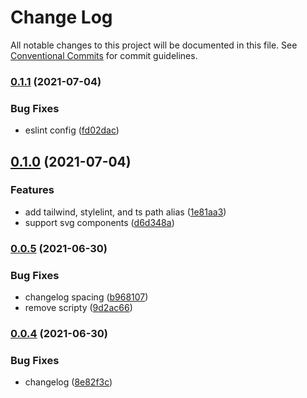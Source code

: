 # Change Log

All notable changes to this project will be documented in this file.
See [Conventional Commits](https://conventionalcommits.org) for commit guidelines.

### [0.1.1](https://github.com/magicspon/nextjs-craftcms-mono/compare/@spon/frontend@0.1.0...@spon/frontend@0.1.1) (2021-07-04)


### Bug Fixes

* eslint config ([fd02dac](https://github.com/magicspon/nextjs-craftcms-mono/commit/fd02dac78c83d384541b8e7cef89e4f35b4647de))



## [0.1.0](https://github.com/magicspon/nextjs-craftcms-mono/compare/@spon/frontend@0.0.5...@spon/frontend@0.1.0) (2021-07-04)


### Features

* add tailwind, stylelint, and ts path alias ([1e81aa3](https://github.com/magicspon/nextjs-craftcms-mono/commit/1e81aa32ec097b73d13eae703a1281f3870151b5))
* support svg components ([d6d348a](https://github.com/magicspon/nextjs-craftcms-mono/commit/d6d348a2abec01d0c239a0ef8ffff00bb0b104e9))



### [0.0.5](https://github.com/magicspon/nextjs-craftcms-mono/compare/@spon/frontend@0.0.4...@spon/frontend@0.0.5) (2021-06-30)


### Bug Fixes

* changelog spacing ([b968107](https://github.com/magicspon/nextjs-craftcms-mono/commit/b96810736d3c56b704ea58e43b4600609753207c))
* remove scripty ([9d2ac66](https://github.com/magicspon/nextjs-craftcms-mono/commit/9d2ac66962fcc60cf9aac6aa321e7d6bc077a667))



### [0.0.4](https://github.com/magicspon/nextjs-craftcms-mono/compare/@spon/frontend@0.0.3...@spon/frontend@0.0.4) (2021-06-30)

### Bug Fixes

- changelog ([8e82f3c](https://github.com/magicspon/nextjs-craftcms-mono/commit/8e82f3c25c87b02141573d524cb53731fe3ab3a7))
